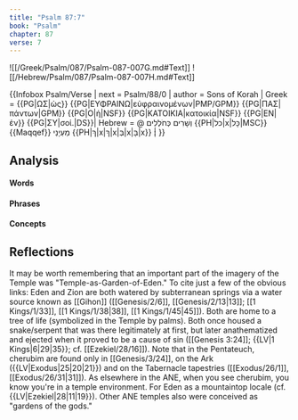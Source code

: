 ```yaml
---
title: "Psalm 87:7"
book: "Psalm"
chapter: 87
verse: 7
---
```

![[/Greek/Psalm/087/Psalm-087-007G.md#Text]]
![[/Hebrew/Psalm/087/Psalm-087-007H.md#Text]]

{{Infobox Psalm/Verse |
  next = Psalm/88/0 |
  author = Sons of Korah |
  Greek = {{PG|ΩΣ|ὡς}} {{PG|ΕΥΦΡΑΙΝΩ|εὐφραινομένων|PMP/GPM}} {{PG|ΠΑΣ|πάντων|GPM}} {{PG|Ο|ἡ|NSF}} {{PG|ΚΑΤΟΙΚΙΑ|κατοικία|NSF}} {{PG|ΕΝ|ἐν}} {{PG|ΣΥ|σοί.|DS}}|
  Hebrew = @
וְשָׁרִים
כְּחֹלְלִים
{{PH|כל|x|כָּל|MSC}}
{{Maqqef}}
מַעְיָנַי
{{PH|ךְ|x|ךְ|x|בְּ|x|בָּ|x}}
׃|
}}

## Analysis

#### Words

#### Phrases

#### Concepts

## Reflections

It may be worth remembering that an important part of the imagery of the Temple was "Temple-as-Garden-of-Eden." To cite just a few of the obvious links: Eden and Zion are both watered by subterranean springs via a water source known as [[Gihon]] ([[Genesis/2/6]], [[Genesis/2/13|13]]; [[1 Kings/1/33]], [[1 Kings/1/38|38]], [[1 Kings/1/45|45]]). Both are home to a tree of life (symbolized in the Temple by palms). Both once housed a snake/serpent that was there legitimately at first, but later anathematized and ejected when it proved to be a cause of sin ([[Genesis 3:24]]; {{LV|1 Kings|6|29|35}}; cf. [[Ezekiel/28/16]]). Note that in the Pentateuch, cherubim are found only in [[Genesis/3/24]], on the Ark ({{LV|Exodus|25|20|21}}) and on the Tabernacle tapestries ([[Exodus/26/1]], [[Exodus/26/31|31]]). As elsewhere in the ANE, when you see cherubim, you know you're in a temple environment. For Eden as a mountaintop locale (cf. {{LV|Ezekiel|28|11|19}}). Other ANE temples also were conceived as "gardens of the gods."
